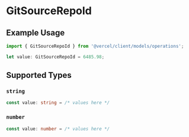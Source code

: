 # GitSourceRepoId

## Example Usage

```typescript
import { GitSourceRepoId } from '@vercel/client/models/operations';

let value: GitSourceRepoId = 6485.98;
```

## Supported Types

### `string`

```typescript
const value: string = /* values here */
```

### `number`

```typescript
const value: number = /* values here */
```

